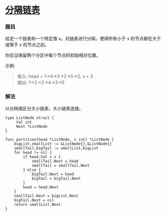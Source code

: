 # [分隔链表](https://leetcode-cn.com/problems/partition-list/)

### 题目

给定一个链表和一个特定值 x，对链表进行分隔，使得所有小于 x 的节点都在大于或等于 x 的节点之前。

你应当保留两个分区中每个节点的初始相对位置。

示例:

>输入: head = 1->4->3->2->5->2, x = 3  
输出: 1->2->2->4->3->5

### 解法

以分隔值区分大小链表，大小链表连接。

```
type ListNode struct {
     Val int
     Next *ListNode
}

func partition(head *ListNode, x int) *ListNode {
	bigList,smallList := &ListNode{},&ListNode{}
	smallTail,bigTail := smallList,bigList
	for head != nil {
		if head.Val < x {
			smallTail.Next = head
			smallTail = smallTail.Next
		} else {
			bigTail.Next = head
			bigTail = bigTail.Next
		}
		head = head.Next
	}
	smallTail.Next = bigList.Next
	bigTail.Next = nil
	return smallList.Next
}
```
